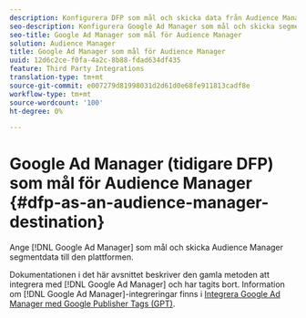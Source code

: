 ```yaml
---
description: Konfigurera DFP som mål och skicka data från Audience Manager-segment till den plattformen.
seo-description: Konfigurera Google Ad Manager som mål och skicka segmentdata från Audience Manager till den plattformen.
seo-title: Google Ad Manager som mål för Audience Manager
solution: Audience Manager
title: Google Ad Manager som mål för Audience Manager
uuid: 12d6c2ce-f0fa-4a2c-8b88-fdad634df435
feature: Third Party Integrations
translation-type: tm+mt
source-git-commit: e007279d81998031d2d61d0e68fe911813cadf8e
workflow-type: tm+mt
source-wordcount: '100'
ht-degree: 0%

---
```



# Google Ad Manager (tidigare DFP) som mål för Audience Manager {#dfp-as-an-audience-manager-destination}

Ange [!DNL Google Ad Manager] som mål och skicka Audience Manager segmentdata till den plattformen.

Dokumentationen i det här avsnittet beskriver den gamla metoden att integrera med [!DNL Google Ad Manager] och har tagits bort. Information om [!DNL Google Ad Manager]-integreringar finns i [Integrera Google Ad Manager med Google Publisher Tags (GPT)](../integration/gpt-aam-destination/gpt-aam-requirements.md).

